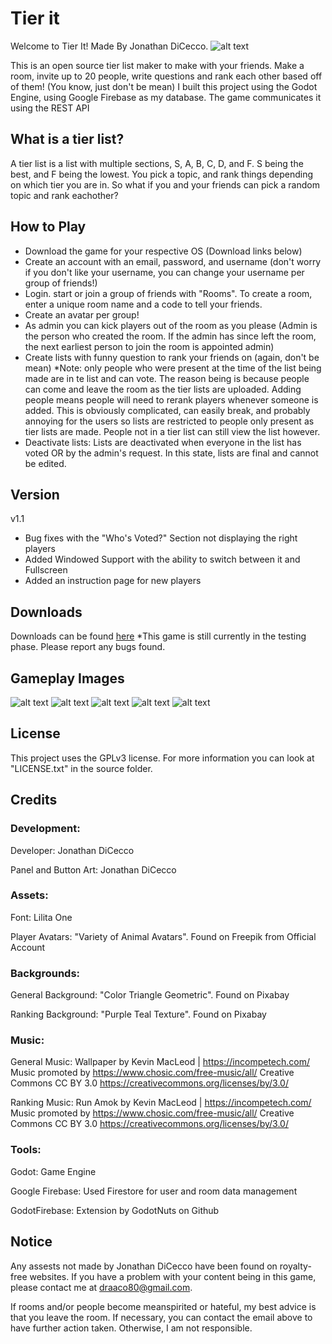 # Tier it
Welcome to Tier It! Made By Jonathan DiCecco.
![alt text](https://media.githubusercontent.com/media/diceccoj/tier-it/main/promo_images/Title.png)

This is an open source tier list maker to make with your friends. Make a room, invite up to 20 people, write questions and rank each other based off of them! (You know, just don't be mean)
I built this project using the Godot Engine, using Google Firebase as my database. The game communicates it using the REST API

## What is a tier list?
A tier list is a list with multiple sections, S, A, B, C, D, and F. S being the best, and F being the lowest. You pick a topic, and rank things depending on which tier you are in. So what if you and your friends can pick a random topic and rank eachother?

## How to Play
- Download the game for your respective OS (Download links below)
- Create an account with an email, password, and username (don't worry if you don't like your username, you can change your username per group of friends!)
- Login. start or join a group of friends with "Rooms". To create a room, enter a unique room name and a code to tell your friends.
- Create an avatar per group!
- As admin you can kick players out of the room as you please (Admin is the person who created the room. If the admin has since left the room, the next earliest person to join the room is appointed admin)
- Create lists with funny question to rank your friends on (again, don't be mean) *Note: only people who were present at the time of the list being made are in te list and can vote. The reason being is because people can come and leave the room as the tier lists are uploaded. Adding people means people will need to rerank players whenever someone is added. This is obviously complicated, can easily break, and probably annoying for the users so lists are restricted to people only present as tier lists are made. People not in a tier list can still view the list however.
- Deactivate lists: Lists are deactivated when everyone in the list has voted OR by the admin's request. In this state, lists are final and cannot be edited.

## Version
v1.1
- Bug fixes with the "Who's Voted?" Section not displaying the right players
- Added Windowed Support with the ability to switch between it and Fullscreen
- Added an instruction page for new players

## Downloads
Downloads can be found [here](https://github.com/diceccoj/tier-it/releases/tag/v1.1)
*This game is still currently in the testing phase. Please report any bugs found.

## Gameplay Images
![alt text](https://media.githubusercontent.com/media/diceccoj/tier-it/main/promo_images/Screenshot_20240129_183425.png)
![alt text](https://media.githubusercontent.com/media/diceccoj/tier-it/main/promo_images/Screenshot_20240129_183425.png)
![alt text](https://media.githubusercontent.com/media/diceccoj/tier-it/main/promo_images/Screenshot_20240129_183515.png)
![alt text](https://media.githubusercontent.com/media/diceccoj/tier-it/main/promo_images/Screenshot_20240129_183614.png)
![alt text](https://media.githubusercontent.com/media/diceccoj/tier-it/main/promo_images/Screenshot_20240129_183659.png)

##  License
This project uses the GPLv3 license. For more information you can look at "LICENSE.txt" in the source folder.

## Credits
### Development:

Developer:   Jonathan DiCecco

Panel and Button Art:   Jonathan DiCecco



### Assets:

Font:    Lilita One

Player Avatars:   "Variety of Animal Avatars". Found on Freepik from Official Account



### Backgrounds:
General Background: "Color Triangle Geometric". Found on Pixabay

Ranking Background: "Purple Teal Texture". Found on Pixabay



### Music:
General Music:
Wallpaper by Kevin MacLeod | https://incompetech.com/
Music promoted by https://www.chosic.com/free-music/all/
Creative Commons CC BY 3.0
https://creativecommons.org/licenses/by/3.0/

Ranking Music:
Run Amok by Kevin MacLeod | https://incompetech.com/
Music promoted by https://www.chosic.com/free-music/all/
Creative Commons CC BY 3.0
https://creativecommons.org/licenses/by/3.0/



### Tools:
Godot: Game Engine

Google Firebase: Used Firestore for user and room data management

GodotFirebase: Extension by GodotNuts on Github


## Notice
Any assests not made by Jonathan DiCecco have been found on royalty-free websites. If you have a problem with your content being in this game, please contact me at draaco80@gmail.com.

If rooms and/or people become meanspirited or hateful, my best advice is that you leave the room. If necessary, you can contact the email above to have further action taken. Otherwise, I am not responsible.
